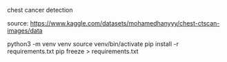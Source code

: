 chest cancer detection


source: https://www.kaggle.com/datasets/mohamedhanyyy/chest-ctscan-images/data


python3 -m venv venv
source venv/bin/activate
pip install -r requirements.txt
pip freeze > requirements.txt
